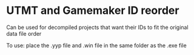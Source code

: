 # UTMT and Gamemaker ID reorder
Can be used for decompiled projects that want their IDs to fit the original data file order

To use: place the .yyp file and .win file in the same folder as the .exe file